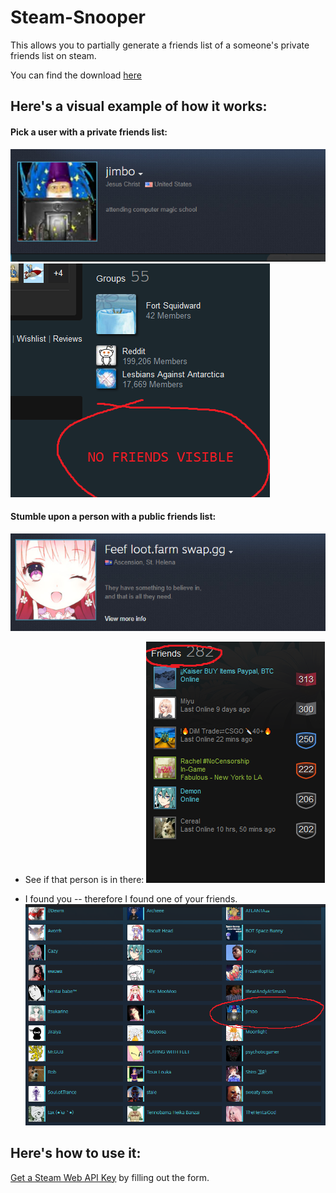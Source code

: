 # Steam-Snooper

This allows you to partially generate a friends list of a someone's private friends list on steam.

You can find the download [here](https://github.com/cisphon/Steam-Snooper/releases)

## Here's a visual example of how it works:

#### Pick a user with a private friends list:
![one](https://github.com/cisphon/Steam-Snooper/blob/master/images/visual_1.jpg)
![two](https://github.com/cisphon/Steam-Snooper/blob/master/images/visual_2.jpg)

#### Stumble upon a person with a public friends list:
![three](https://github.com/cisphon/Steam-Snooper/blob/master/images/visual_3.jpg)

* See if that person is in there:
![four](https://github.com/cisphon/Steam-Snooper/blob/master/images/visual_4.jpg)

* I found you -- therefore I found one of your friends.
![five](https://github.com/cisphon/Steam-Snooper/blob/master/images/visual_5.jpg)

## Here's how to use it:
[Get a Steam Web API Key](https://steamcommunity.com/dev) by filling out the form.
